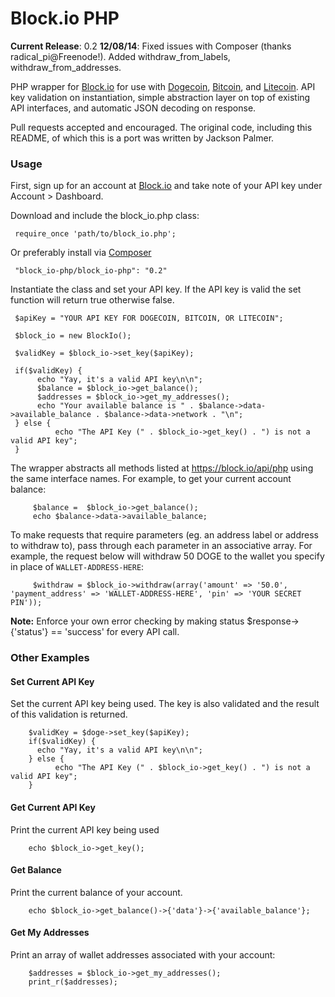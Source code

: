 Block.io PHP
===========

**Current Release**: 0.2
**12/08/14**: Fixed issues with Composer (thanks radical_pi@Freenode!). Added withdraw_from_labels, withdraw_from_addresses.


PHP wrapper for [Block.io](https://block.io/) for use with [Dogecoin](http://dogecoin.com/), [Bitcoin](http://bitcoin.org/), and [Litecoin](http://litecoin.org). API key validation on instantiation, simple abstraction layer on top of existing API interfaces, and automatic JSON decoding on response.

Pull requests accepted and encouraged. The original code, including this README, of which this is a port was written by Jackson Palmer.

### Usage

First, sign up for an account at [Block.io](https://block.io/) and take note of your API key under Account > Dashboard.

Download and include the block_io.php class:


	 require_once 'path/to/block_io.php';


Or preferably install via [Composer](https://getcomposer.org/)


   	 "block_io-php/block_io-php": "0.2"


Instantiate the class and set your API key. If the API key is valid the set function will return true otherwise false.


	 $apiKey = "YOUR API KEY FOR DOGECOIN, BITCOIN, OR LITECOIN";

   	 $block_io = new BlockIo();

   	 $validKey = $block_io->set_key($apiKey);

   	 if($validKey) {
	      echo "Yay, it's a valid API key\n\n";
	      $balance = $block_io->get_balance();
	      $addresses = $block_io->get_my_addresses();
	      echo "Your available balance is " . $balance->data->available_balance . $balance->data->network . "\n";
   	 } else {
     	      echo "The API Key (" . $block_io->get_key() . ") is not a valid API key";
   	 }


The wrapper abstracts all methods listed at https://block.io/api/php using the same interface names. For example, to get your current account balance:

         $balance =  $block_io->get_balance();
         echo $balance->data->available_balance;


To make requests that require parameters (eg. an address label or address to withdraw to), pass through each parameter in an associative array. For example, the request below will withdraw 50 DOGE to the wallet you specify in place of `WALLET-ADDRESS-HERE`:


         $withdraw = $block_io->withdraw(array('amount' => '50.0', 'payment_address' => 'WALLET-ADDRESS-HERE', 'pin' => 'YOUR SECRET PIN'));


**Note:** Enforce your own error checking by making status $response->{'status'} == 'success' for every API call.

### Other Examples

#### Set Current API Key

Set the current API key being used. The key is also validated and the result of this validation is returned.


        $validKey = $doge->set_key($apiKey);
    	if($validKey) {
	      echo "Yay, it's a valid API key\n\n";
    	} else {
              echo "The API Key (" . $block_io->get_key() . ") is not a valid API key";
    	}


#### Get Current API Key

Print the current API key being used


        echo $block_io->get_key();


#### Get Balance

Print the current balance of your account.


        echo $block_io->get_balance()->{'data'}->{'available_balance'};


#### Get My Addresses

Print an array of wallet addresses associated with your account:


        $addresses = $block_io->get_my_addresses();
    	print_r($addresses);


